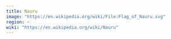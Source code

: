 ```yaml
---
title: Nauru
image: "https://en.wikipedia.org/wiki/File:Flag_of_Nauru.svg"
region: ~
wiki: "https://en.wikipedia.org/wiki/Nauru"
---
```

